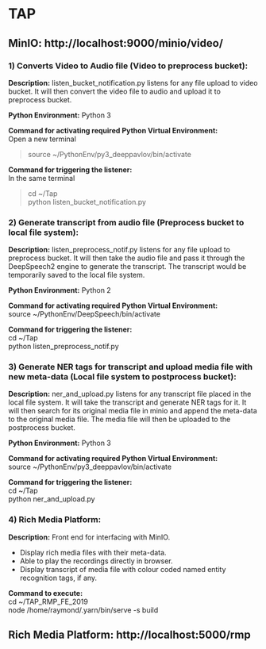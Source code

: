 # TAP

## MinIO: http://localhost:9000/minio/video/  

### 1) Converts Video to Audio file (Video to preprocess bucket):  
**Description:** listen_bucket_notification.py listens for any file upload to video bucket. It will then convert the video file to audio and upload it to preprocess bucket.

**Python Environment:** Python 3

**Command for activating required Python Virtual Environment:**  
Open a new terminal
> source ~/PythonEnv/py3_deeppavlov/bin/activate  

**Command for triggering the listener:**  
In the same terminal
> cd ~/Tap  
> python listen_bucket_notification.py  

### 2) Generate transcript from audio file (Preprocess bucket to local file system):  
**Description:** listen_preprocess_notif.py listens for any file upload to preprocess bucket. It will then take the audio file and pass it through the DeepSpeech2 engine to generate the transcript. The transcript would be temporarily saved to the local file system.

**Python Environment:** Python 2

**Command for activating required Python Virtual Environment:**  
source ~/PythonEnv/DeepSpeech/bin/activate  

**Command for triggering the listener:**  
cd ~/Tap  
python listen_preprocess_notif.py  

### 3) Generate NER tags for transcript and upload media file with new meta-data (Local file system to postprocess bucket):  
**Description:** ner_and_upload.py listens for any transcript file placed in the local file system. It will take the transcript and generate NER tags for it. It will then search for its original media file in minio and append the meta-data to the original media file. The media file will then be uploaded to the postprocess bucket.

**Python Environment:** Python 3

**Command for activating required Python Virtual Environment:**  
source ~/PythonEnv/py3_deeppavlov/bin/activate  

**Command for triggering the listener:**  
cd ~/Tap  
python ner_and_upload.py  

### 4) Rich Media Platform:  
**Description:** Front end for interfacing with MinIO. 
- Display rich media files with their meta-data.
- Able to play the recordings directly in browser.
- Display transcript of media file with colour coded named entity recognition tags, if any.

**Command to execute:**  
cd ~/TAP_RMP_FE_2019  
node /home/raymond/.yarn/bin/serve -s build  

## Rich Media Platform: http://localhost:5000/rmp  